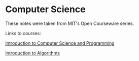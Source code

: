 # Computer Science

These notes were taken from MIT's Open Courseware series.

Links to courses:

[Introduction to Computer Science and Programming](https://ocw.mit.edu/courses/electrical-engineering-and-computer-science/6-00sc-introduction-to-computer-science-and-programming-spring-2011/)

[Introduction to Algorithms](https://ocw.mit.edu/courses/electrical-engineering-and-computer-science/6-006-introduction-to-algorithms-fall-2011/)
